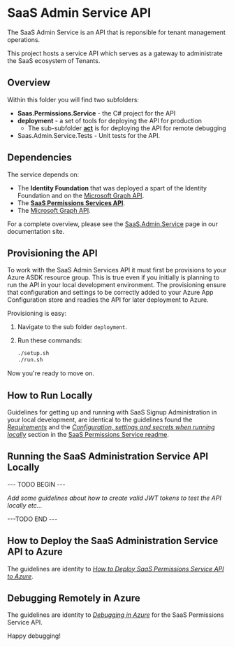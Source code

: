 # SaaS Admin Service API

The SaaS Admin Service is an API that is reponsible for tenant management operations. 

This project hosts a service API which serves as a gateway to administrate the SaaS ecosystem of Tenants.

## Overview

Within this folder you will find two subfolders:

- **Saas.Permissions.Service** - the C# project for the API
- **deployment** - a set of tools for deploying the API for production
  - The sub-subfolder **[act](./deployment/act)** is for deploying the API for remote debugging 
- Saas.Admin.Service.Tests - Unit tests for the API.

## Dependencies

The service depends on:

- The **Identity Foundation** that was deployed a spart of the Identity Foundation and on the [Microsoft Graph API](https://learn.microsoft.com/en-us/graph/use-the-api).
- The **[SaaS Permissions Services API](./../Saas.Identity/Saas.Permissions/readme.md)**.
- The [Microsoft Graph API](https://learn.microsoft.com/en-us/graph/overview). 

For a complete overview, please see the [SaaS.Admin.Service](https://azure.github.io/azure-saas/components/admin-service/) page in our documentation site.

## Provisioning the API

To work with the SaaS Admin Services API it must first be provisions to your Azure ASDK resource group. This is true even if you initially is planning to run the API in your local development environment. The provisioning ensure that configuration and settings to be correctly added to your Azure App Configuration store and readies the API for later deployment to Azure.

Provisioning is easy:

1. Navigate to the sub folder `deployment`.

2. Run these commands:

   ```bash
   ./setup.sh
   ./run.sh
   ```

Now you're ready to move on.

## How to Run Locally

Guidelines for getting up and running with SaaS Signup Administration in your local development, are identical to the guidelines found the *[Requirements](./../Saas.Identity/Saas.Permissions/readme.md#Requirements)* and the *[Configuration, settings and secrets when running locally](./../Saas.Identity/Saas.Permissions/readme.md#running-the-saas-permissions-service-api-locally)* section in the [SaaS Permissions Service readme](./../Saas.Identity/Saas.Permissions/readme.md). 

## Running the SaaS Administration Service API Locally

--- TODO BEGIN --- 

*Add some guidelines about how to create valid JWT tokens to test the API locally etc...* 

---TODO END ---

## How to Deploy the SaaS Administration Service API to Azure

The guidelines are identity to *[How to Deploy SaaS Permissions Service API to Azure](./../Saas.Identity/Saas.Permissions/readme.md#how--to-deploy-saas-permissions-service-api-to-azure)*.

## Debugging Remotely in Azure

The guidelines are identity to *[Debugging in Azure](./../Saas.Identity/Saas.Permissions/readme.md#debugging-in-azure)* for the SaaS Permissions Service API.

Happy debugging!